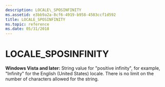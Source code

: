 ```yaml
---
description: LOCALE\_SPOSINFINITY
ms.assetid: e3bb9a2a-8cf6-4919-b958-4583ccf1d592
title: LOCALE_SPOSINFINITY
ms.topic: reference
ms.date: 05/31/2018
---
```


# LOCALE\_SPOSINFINITY

**Windows Vista and later:** String value for "positive infinity", for example, "Infinity" for the English (United States) locale. There is no limit on the number of characters allowed for the string.

 

 



